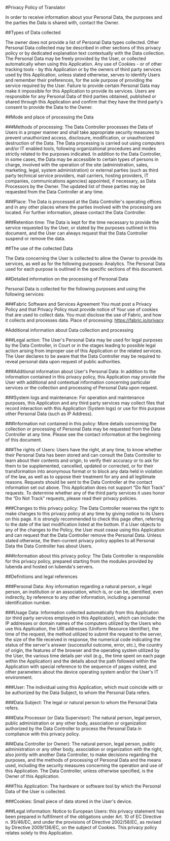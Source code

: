 
#Privacy Policy of Translator

In order to receive information about your Personal Data, the purposes and the parties the Data is shared with, contact the Owner.



##Types of Data collected

The owner does not provide a list of Personal Data types collected.
Other Personal Data collected may be described in other sections of this privacy policy or by dedicated explanation text contextually with the Data collection.
The Personal Data may be freely provided by the User, or collected automatically when using this Application.
Any use of Cookies - or of other tracking tools - by this Application or by the owners of third party services used by this Application, unless stated otherwise, serves to identify Users and remember their preferences, for the sole purpose of providing the service required by the User.
Failure to provide certain Personal Data may make it impossible for this Application to provide its services.
Users are responsible for any Personal Data of third parties obtained, published or shared through this Application and confirm that they have the third party's consent to provide the Data to the Owner.


##Mode and place of processing the Data

###Methods of processing:
The Data Controller processes the Data of Users in a proper manner and shall take appropriate security measures to prevent unauthorized access, disclosure, modification, or unauthorized destruction of the Data.
The Data processing is carried out using computers and/or IT enabled tools, following organizational procedures and modes strictly related to the purposes indicated. In addition to the Data Controller, in some cases, the Data may be accessible to certain types of persons in charge, involved with the operation of the site (administration, sales, marketing, legal, system administration) or external parties (such as third party technical service providers, mail carriers, hosting providers, IT companies, communications agencies) appointed, if necessary, as Data Processors by the Owner. The updated list of these parties may be requested from the Data Controller at any time.

###Place:
The Data is processed at the Data Controller's operating offices and in any other places where the parties involved with the processing are located. For further information, please contact the Data Controller.

###Retention time:
The Data is kept for the time necessary to provide the service requested by the User, or stated by the purposes outlined in this document, and the User can always request that the Data Controller suspend or remove the data.


##The use of the collected Data

The Data concerning the User is collected to allow the Owner to provide its services, as well as for the following purposes: Analytics.
The Personal Data used for each purpose is outlined in the specific sections of this document.


##Detailed information on the processing of Personal Data

Personal Data is collected for the following purposes and using the following services:

###Fabric Software and Services Agreement
You must post a Privacy Policy and that Privacy Policy must provide notice of Your use of cookies that are used to collect data. You must disclose the use of Fabric, and how it collects and processes data.
Place of processing:  https://fabric.io/privacy


#Additional information about Data collection and processing

###Legal action:
The User's Personal Data may be used for legal purposes by the Data Controller, in Court or in the stages leading to possible legal action arising from improper use of this Application or the related services.
The User declares to be aware that the Data Controller may be required to reveal personal data upon request of public authorities.

###Additional information about User's Personal Data:
In addition to the information contained in this privacy policy, this Application may provide the User with additional and contextual information concerning particular services or the collection and processing of Personal Data upon request.

###System logs and maintenance:
For operation and maintenance purposes, this Application and any third party services may collect files that record interaction with this Application (System logs) or use for this purpose other Personal Data (such as IP Address).

###Information not contained in this policy:
More details concerning the collection or processing of Personal Data may be requested from the Data Controller at any time. Please see the contact information at the beginning of this document.

###The rights of Users:
Users have the right, at any time, to know whether their Personal Data has been stored and can consult the Data Controller to learn about their contents and origin, to verify their accuracy or to ask for them to be supplemented, cancelled, updated or corrected, or for their transformation into anonymous format or to block any data held in violation of the law, as well as to oppose their treatment for any and all legitimate reasons. Requests should be sent to the Data Controller at the contact information set out above.
This Application does not support “Do Not Track” requests.
To determine whether any of the third party services it uses honor the “Do Not Track” requests, please read their privacy policies.

###Changes to this privacy policy:
The Data Controller reserves the right to make changes to this privacy policy at any time by giving notice to its Users on this page. It is strongly recommended to check this page often, referring to the date of the last modification listed at the bottom. If a User objects to any of the changes to the Policy, the User must cease using this Application and can request that the Data Controller remove the Personal Data. Unless stated otherwise, the then-current privacy policy applies to all Personal Data the Data Controller has about Users.

###Information about this privacy policy:
The Data Controller is responsible for this privacy policy, prepared starting from the modules provided by Iubenda and hosted on Iubenda's servers.


##Definitions and legal references

###Personal Data:
Any information regarding a natural person, a legal person, an institution or an association, which is, or can be, identified, even indirectly, by reference to any other information, including a personal identification number.

###Usage Data:
Information collected automatically from this Application (or third party services employed in this Application), which can include: the IP addresses or domain names of the computers utilized by the Users who use this Application, the URI addresses (Uniform Resource Identifier), the time of the request, the method utilized to submit the request to the server, the size of the file received in response, the numerical code indicating the status of the server's answer (successful outcome, error, etc.), the country of origin, the features of the browser and the operating system utilized by the User, the various time details per visit (e.g., the time spent on each page within the Application) and the details about the path followed within the Application with special reference to the sequence of pages visited, and other parameters about the device operating system and/or the User's IT environment.

###User:
The individual using this Application, which must coincide with or be authorized by the Data Subject, to whom the Personal Data refers.

###Data Subject:
The legal or natural person to whom the Personal Data refers.

###Data Processor (or Data Supervisor):
The natural person, legal person, public administration or any other body, association or organization authorized by the Data Controller to process the Personal Data in compliance with this privacy policy.

###Data Controller (or Owner):
The natural person, legal person, public administration or any other body, association or organization with the right, also jointly with another Data Controller, to make decisions regarding the purposes, and the methods of processing of Personal Data and the means used, including the security measures concerning the operation and use of this Application. The Data Controller, unless otherwise specified, is the Owner of this Application.

###This Application:
The hardware or software tool by which the Personal Data of the User is collected.

###Cookies:
Small piece of data stored in the User's device.

###Legal information:
Notice to European Users: this privacy statement has been prepared in fulfillment of the obligations under Art. 10 of EC Directive n. 95/46/EC, and under the provisions of Directive 2002/58/EC, as revised by Directive 2009/136/EC, on the subject of Cookies.
This privacy policy relates solely to this Application.
